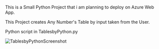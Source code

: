 This is a Small Python Project that i am planning to deploy on Azure Web App. 

This Project creates Any Number's Table by input taken from the User. 

Python script in TablesbyPython.py 

![TablesbyPythonScreenshot](https://user-images.githubusercontent.com/85139752/148701157-da2433c7-ece3-4aa5-91a6-a5c534b96cc3.PNG)
